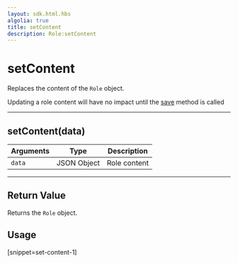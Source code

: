 ```yaml
---
layout: sdk.html.hbs
algolia: true
title: setContent
description: Role:setContent
---
```

  

# setContent
Replaces the content of the `Role` object.

<div class="alert alert-info">
Updating a role content will have no impact until the <a href="{{ site_base_path }}sdk-reference/role/save">save</a> method is called
</div>

---

## setContent(data)

| Arguments | Type | Description |
|---------------|---------|----------------------------------------|
| ``data`` | JSON Object | Role content |

---

## Return Value

Returns the `Role` object.

## Usage

[snippet=set-content-1]
